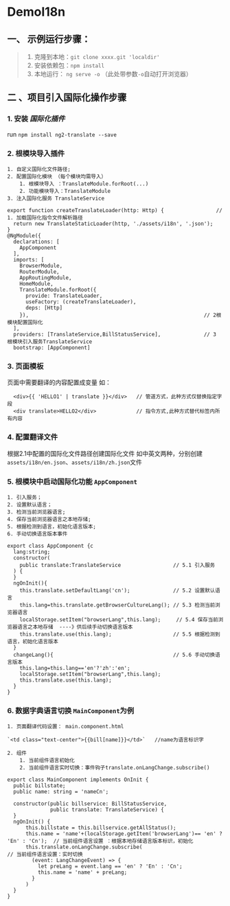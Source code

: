 # DemoI18n

## 一、 示例运行步骤：
> 1. 克隆到本地：`git clone xxxx.git 'localdir'`
> 2. 安装依赖包：`npm install`
> 3. 本地运行：  `ng serve -o`   （此处带参数`-o`自动打开浏览器）

## 二 、项目引入国际化操作步骤
### 1. 安装 *国际化插件* 
  run `npm install ng2-translate --save`
  
### 2. 根模块导入插件
    1. 自定义国际化文件路径; 
    2. 配置国际化模块 （每个模块均需导入）
        1. 根模块导入 ：TranslateModule.forRoot(...)
        2. 功能模块导入：TranslateModule
    3. 注入国际化服务 TranslateService

```angular2html
export function createTranslateLoader(http: Http) {                 // 1. 加载国际化指令文件解析路径
  return new TranslateStaticLoader(http, './assets/i18n', '.json');
}
@NgModule({
  declarations: [
    AppComponent
  ],
  imports: [
    BrowserModule,
    RouterModule,
    AppRoutingModule,
    HomeModule, 
    TranslateModule.forRoot({
      provide: TranslateLoader,
      useFactory: (createTranslateLoader),
      deps: [Http]
    }),                                                         // 2根模块配置国际化
  ],
  providers: [TranslateService,BillStatusService],              // 3 根模块引入服务TranslateService
  bootstrap: [AppComponent]
```

### 3. 页面模板

页面中需要翻译的内容配置成变量
如：
```angular2html
  <div>{{ 'HELLO1' | translate }}</div>   // 管道方式，此种方式仅替换指定字段
  <div translate>HELLO2</div>             // 指令方式,此种方式替代标签内所有内容
```
### 4. 配置翻译文件 

根据2.1中配置的国际化文件路径创建国际化文件 如中英文两种，分别创建 `assets/i18n/en.json`、`assets/i18n/zh.json`文件

### 5. 根模块中启动国际化功能 `AppComponent`
    1. 引入服务；
    2. 设置默认语言；
    3. 检测当前浏览器语言;
    4. 保存当前浏览器语言之本地存储;
    5. 根据检测到语言，初始化语言版本;
    6. 手动切换语言版本事件
```angular2html
export class AppComponent {c
  lang:string;
  constructor(
    public translate:TranslateService                 // 5.1 引入服务 
  ) {
  }
  ngOnInit(){
    this.translate.setDefaultLang('cn');              // 5.2 设置默认语言
    this.lang=this.translate.getBrowserCultureLang(); // 5.3 检测当前浏览器语言
    localStorage.setItem("browserLang",this.lang);     // 5.4 保存当前浏览器语言之本地存储  ----》供后续手动切换语言版本
    this.translate.use(this.lang);                    // 5.5 根据检测到语言，初始化语言版本
  }
  changeLang(){                                       // 5.6 手动切换语言版本
    this.lang=this.lang=='en'?'zh':'en';      
    localStorage.setItem("browserLang",this.lang);
    this.translate.use(this.lang);
  }
}
```

### 6. 数据字典语言切换  `MainComponent`为例
    1. 页面翻译代码设置： main.component.html
    
    `<td class="text-center">{{bill[name]}}</td>`   //name为语言标识字
    
    2. 组件
        1. 当前组件语言初始化
        2. 当前组件语言实时切换：事件钩子translate.onLangChange.subscribe()
    
    
 
```angular2html
export class MainComponent implements OnInit {
  public billstate;
  public name: string = 'nameCn';

  constructor(public billservice: BillStatusService,
              public translate: TranslateService) {
  }
  ngOnInit() {
      this.billstate = this.billservice.getAllStatus();
      this.name = 'name'+(localStorage.getItem('browserLang')== 'en' ? 'En' : 'Cn');  // 当前组件语言设置 ：根据本地存储语言版本标识，初始化
      this.translate.onLangChange.subscribe(                                          // 当前组件语言设置：实时切换
        (event: LangChangeEvent) => {
          let preLang = event.lang == 'en' ? 'En' : 'Cn';
          this.name = 'name' + preLang;
        }
      )
  }
}
```